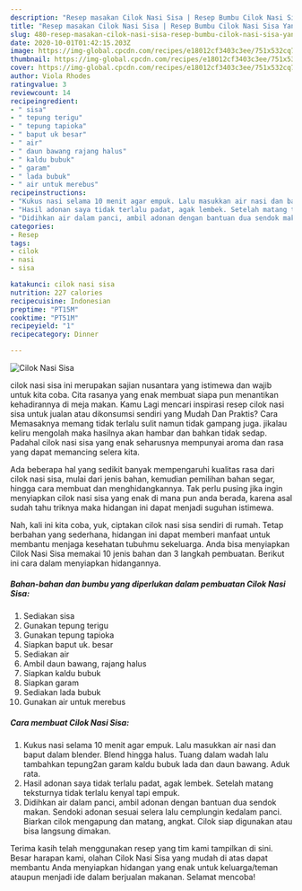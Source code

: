 ```yaml
---
description: "Resep masakan Cilok Nasi Sisa | Resep Bumbu Cilok Nasi Sisa Yang Bisa Manjain Lidah"
title: "Resep masakan Cilok Nasi Sisa | Resep Bumbu Cilok Nasi Sisa Yang Bisa Manjain Lidah"
slug: 480-resep-masakan-cilok-nasi-sisa-resep-bumbu-cilok-nasi-sisa-yang-bisa-manjain-lidah
date: 2020-10-01T01:42:15.203Z
image: https://img-global.cpcdn.com/recipes/e18012cf3403c3ee/751x532cq70/cilok-nasi-sisa-foto-resep-utama.jpg
thumbnail: https://img-global.cpcdn.com/recipes/e18012cf3403c3ee/751x532cq70/cilok-nasi-sisa-foto-resep-utama.jpg
cover: https://img-global.cpcdn.com/recipes/e18012cf3403c3ee/751x532cq70/cilok-nasi-sisa-foto-resep-utama.jpg
author: Viola Rhodes
ratingvalue: 3
reviewcount: 14
recipeingredient:
- " sisa"
- " tepung terigu"
- " tepung tapioka"
- " baput uk besar"
- " air"
- " daun bawang rajang halus"
- " kaldu bubuk"
- " garam"
- " lada bubuk"
- " air untuk merebus"
recipeinstructions:
- "Kukus nasi selama 10 menit agar empuk. Lalu masukkan air nasi dan baput dalam blender. Blend hingga halus. Tuang dalam wadah lalu tambahkan tepung2an garam kaldu bubuk lada dan daun bawang. Aduk rata."
- "Hasil adonan saya tidak terlalu padat, agak lembek. Setelah matang teksturnya tidak terlalu kenyal tapi empuk."
- "Didihkan air dalam panci, ambil adonan dengan bantuan dua sendok makan. Sendoki adonan sesuai selera lalu cemplungin kedalam panci. Biarkan cilok mengapung dan matang, angkat. Cilok siap digunakan atau bisa langsung dimakan."
categories:
- Resep
tags:
- cilok
- nasi
- sisa

katakunci: cilok nasi sisa 
nutrition: 227 calories
recipecuisine: Indonesian
preptime: "PT15M"
cooktime: "PT51M"
recipeyield: "1"
recipecategory: Dinner

---
```



![Cilok Nasi Sisa](https://img-global.cpcdn.com/recipes/e18012cf3403c3ee/751x532cq70/cilok-nasi-sisa-foto-resep-utama.jpg)


cilok nasi sisa ini merupakan sajian nusantara yang istimewa dan wajib untuk kita coba. Cita rasanya yang enak membuat siapa pun menantikan kehadirannya di meja makan.
Kamu Lagi mencari inspirasi resep cilok nasi sisa untuk jualan atau dikonsumsi sendiri yang Mudah Dan Praktis? Cara Memasaknya memang tidak terlalu sulit namun tidak gampang juga. jikalau keliru mengolah maka hasilnya akan hambar dan bahkan tidak sedap. Padahal cilok nasi sisa yang enak seharusnya mempunyai aroma dan rasa yang dapat memancing selera kita.

Ada beberapa hal yang sedikit banyak mempengaruhi kualitas rasa dari cilok nasi sisa, mulai dari jenis bahan, kemudian pemilihan bahan segar, hingga cara membuat dan menghidangkannya. Tak perlu pusing jika ingin menyiapkan cilok nasi sisa yang enak di mana pun anda berada, karena asal sudah tahu triknya maka hidangan ini dapat menjadi suguhan istimewa.




Nah, kali ini kita coba, yuk, ciptakan cilok nasi sisa sendiri di rumah. Tetap berbahan yang sederhana, hidangan ini dapat memberi manfaat untuk membantu menjaga kesehatan tubuhmu sekeluarga. Anda bisa menyiapkan Cilok Nasi Sisa memakai 10 jenis bahan dan 3 langkah pembuatan. Berikut ini cara dalam menyiapkan hidangannya.

<!--inarticleads1-->

##### Bahan-bahan dan bumbu yang diperlukan dalam pembuatan Cilok Nasi Sisa:

1. Sediakan  sisa
1. Gunakan  tepung terigu
1. Gunakan  tepung tapioka
1. Siapkan  baput uk. besar
1. Sediakan  air
1. Ambil  daun bawang, rajang halus
1. Siapkan  kaldu bubuk
1. Siapkan  garam
1. Sediakan  lada bubuk
1. Gunakan  air untuk merebus




<!--inarticleads2-->

##### Cara membuat Cilok Nasi Sisa:

1. Kukus nasi selama 10 menit agar empuk. Lalu masukkan air nasi dan baput dalam blender. Blend hingga halus. Tuang dalam wadah lalu tambahkan tepung2an garam kaldu bubuk lada dan daun bawang. Aduk rata.
1. Hasil adonan saya tidak terlalu padat, agak lembek. Setelah matang teksturnya tidak terlalu kenyal tapi empuk.
1. Didihkan air dalam panci, ambil adonan dengan bantuan dua sendok makan. Sendoki adonan sesuai selera lalu cemplungin kedalam panci. Biarkan cilok mengapung dan matang, angkat. Cilok siap digunakan atau bisa langsung dimakan.




Terima kasih telah menggunakan resep yang tim kami tampilkan di sini. Besar harapan kami, olahan Cilok Nasi Sisa yang mudah di atas dapat membantu Anda menyiapkan hidangan yang enak untuk keluarga/teman ataupun menjadi ide dalam berjualan makanan. Selamat mencoba!
